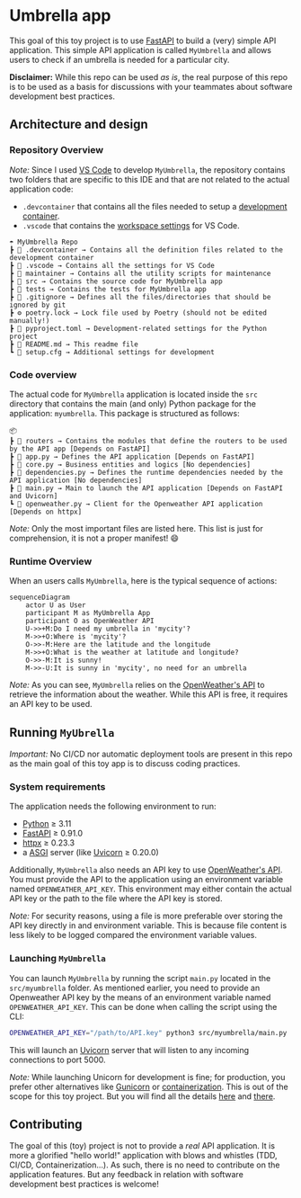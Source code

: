 # Umbrella app

This goal of this toy project is to use [FastAPI](https://fastapi.tiangolo.com/) to build a (very) simple API application.
This simple API application is called `MyUmbrella` and allows users to check if an umbrella is needed for a particular city.

**Disclaimer:** While this repo can be used *as is*, the real purpose of this repo is to be used as a basis for discussions with your teammates about software development best practices.

## Architecture and design

### Repository Overview

*Note:* Since I used [VS Code](https://code.visualstudio.com/) to develop `MyUmbrella`, the repository contains two folders that are specific to this IDE and that are not related to the actual application code:

 - `.devcontainer` that contains all the files needed to setup a [development container](https://code.visualstudio.com/docs/devcontainers/containers).
 - `.vscode` that contains the [workspace settings](https://code.visualstudio.com/docs/getstarted/settings#_workspace-settings) for VS Code.

```
☂️ MyUmbrella Repo
┣ 📂 .devcontainer → Contains all the definition files related to the development container
┣ 📂 .vscode → Contains all the settings for VS Code
┣ 📂 maintainer → Contains all the utility scripts for maintenance
┣ 📂 src → Contains the source code for MyUmbrella app
┣ 📂 tests → Contains the tests for MyUmbrella app
┣ 🙈 .gitignore → Defines all the files/directories that should be ignored by git
┣ ⚙️ poetry.lock → Lock file used by Poetry (should not be edited manually!)
┣ 📃 pyproject.toml → Development-related settings for the Python project
┣ 📝 README.md → This readme file
┗ 📃 setup.cfg → Additional settings for development
```

### Code overview

The actual code for `MyUmbrella` application is located inside the `src` directory that contains the main (and only) Python package for the application: `myumbrella`.
This package is structured as follows:

```
📦
┣ 📂 routers → Contains the modules that define the routers to be used by the API app [Depends on FastAPI]
┣ 🐍 app.py → Defines the API application [Depends on FastAPI]
┣ 🐍 core.py → Business entities and logics [No dependencies]
┣ 🐍 dependencies.py → Defines the runtime dependencies needed by the API application [No dependencies]
┣ 🐍 main.py → Main to launch the API application [Depends on FastAPI and Uvicorn]
┗ 🐍 openweather.py → Client for the Openweather API application [Depends on httpx]
```

*Note:* Only the most important files are listed here. This list is just for comprehension, it is not a proper manifest! :smile:


### Runtime Overview

When an users calls `MyUmbrella`, here is the typical sequence of actions:

```mermaid
sequenceDiagram
    actor U as User
    participant M as MyUmbrella App
    participant O as OpenWeather API
    U->>+M:Do I need my umbrella in 'mycity'?
    M->>+O:Where is 'mycity'?
    O->>-M:Here are the latitude and the longitude
    M->>+O:What is the weather at latitude and longitude?
    O->>-M:It is sunny!
    M->>-U:It is sunny in 'mycity', no need for an umbrella
```

*Note:* As you can see, `MyUmbrella` relies on the [OpenWeather's API](https://openweathermap.org/) to retrieve the information about the weather.
While this API is free, it requires an API key to be used.

## Running `MyUbrella`

*Important:* No CI/CD nor automatic deployment tools are present in this repo as the main goal of this toy app is to discuss coding practices.

### System requirements

The application needs the following environment to run:

 - [Python](https://www.python.org/) ≥ 3.11
 - [FastAPI](https://fastapi.tiangolo.com/) ≥ 0.91.0
 - [httpx](https://www.python-httpx.org/) ≥ 0.23.3
 - a [ASGI](https://en.wikipedia.org/wiki/Asynchronous_Server_Gateway_Interface) server (like [Uvicorn](https://www.uvicorn.org/) ≥ 0.20.0)

Additionally, `MyUmbrella` also needs an API key to use [OpenWeather's API](https://openweathermap.org/).
You must provide the API to the application using an environment variable named `OPENWEATHER_API_KEY`.
This environment may either contain the actual API key or the path to the file where the API key is stored.

*Note:* For security reasons, using a file is more preferable over storing the API key directly in and environment variable. This is because file content is less likely to be logged compared the environment variable values.

### Launching `MyUmbrella`

You can launch `MyUmbrella` by running the script `main.py` located in the `src/myumbrella` folder. As mentioned earlier, you need to provide an Openweather API key by the means of an environment variable named `OPENWEATHER_API_KEY`. This can be done when calling the script using the CLI:

```bash
OPENWEATHER_API_KEY="/path/to/API.key" python3 src/myumbrella/main.py
```

This will launch an [Uvicorn](https://www.uvicorn.org/) server that will listen to any incoming connections to port 5000.

*Note:* While launching Unicorn for development is fine; for production, you prefer other alternatives like [Gunicorn](https://fastapi.tiangolo.com/deployment/server-workers/) or [containerization](https://fastapi.tiangolo.com/deployment/docker/). This is out of the scope for this toy project. But you will find all the details [here](https://www.uvicorn.org/deployment/) and [there](https://fastapi.tiangolo.com/deployment).

## Contributing

The goal of this (toy) project is not to provide a *real* API application. It is more a glorified "hello world!" application with blows and whistles (TDD, CI/CD, Containerization...). As such, there is no need to contribute on the application features. But any feedback in relation with software development best practices is welcome!